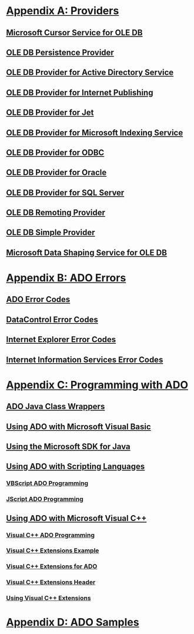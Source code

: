 # [Appendix A: Providers](appendix-a-providers.md)
## [Microsoft Cursor Service for OLE DB](microsoft-cursor-service-for-ole-db-ado-service-component.md)
## [OLE DB Persistence Provider](microsoft-ole-db-persistence-provider-ado-service-provider.md)
## [OLE DB Provider for Active Directory Service](microsoft-ole-db-provider-for-microsoft-active-directory-service.md)
## [OLE DB Provider for Internet Publishing](microsoft-ole-db-provider-for-internet-publishing.md)
## [OLE DB Provider for Jet](microsoft-ole-db-provider-for-microsoft-jet.md)
## [OLE DB Provider for Microsoft Indexing Service](microsoft-ole-db-provider-for-microsoft-indexing-service.md)
## [OLE DB Provider for ODBC](microsoft-ole-db-provider-for-odbc.md)
## [OLE DB Provider for Oracle](microsoft-ole-db-provider-for-oracle.md)
## [OLE DB Provider for SQL Server](microsoft-ole-db-provider-for-sql-server.md)
## [OLE DB Remoting Provider](microsoft-ole-db-remoting-provider-ado-service-provider.md)
## [OLE DB Simple Provider](microsoft-ole-db-simple-provider.md)
## [Microsoft Data Shaping Service for OLE DB](microsoft-data-shaping-service-for-ole-db-ado-service-provider.md)

# [Appendix B: ADO Errors](appendix-b-ado-errors.md)
## [ADO Error Codes](ado-error-codes.md)
## [DataControl Error Codes](datacontrol-error-codes.md)
## [Internet Explorer Error Codes](internet-explorer-error-codes.md)
## [Internet Information Services Error Codes](internet-information-services-error-codes.md)

# [Appendix C: Programming with ADO](appendix-c-programming-with-ado.md)
## [ADO Java Class Wrappers](ado-java-class-wrappers.md)
## [Using ADO with Microsoft Visual Basic](using-ado-with-microsoft-visual-basic.md)
## [Using the Microsoft SDK for Java](using-the-microsoft-sdk-for-java.md)

## [Using ADO with Scripting Languages](using-ado-with-scripting-languages.md)
### [VBScript ADO Programming](vbscript-ado-programming.md)
### [JScript ADO Programming](jscript-ado-programming.md)
## [Using ADO with Microsoft Visual C++](using-ado-with-microsoft-visual-c.md)
### [Visual C++ ADO Programming](visual-c-ado-programming.md)
### [Visual C++ Extensions Example](visual-c-extensions-example.md)
### [Visual C++ Extensions for ADO](visual-c-extensions-for-ado.md)
### [Visual C++ Extensions Header](visual-c-extensions-header.md)
### [Using Visual C++ Extensions](using-visual-c-extensions.md)

# [Appendix D: ADO Samples](appendix-d-ado-samples.md)
